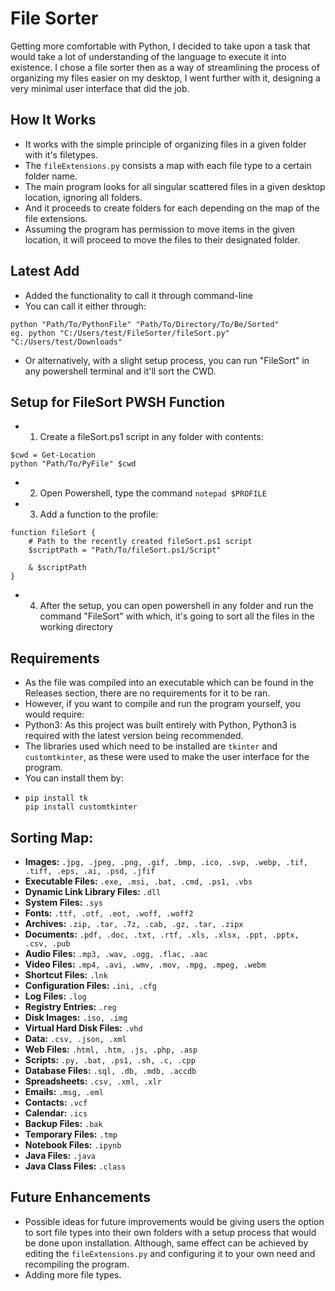 # File Sorter

Getting more comfortable with Python, I decided to take upon a task that would take a lot of understanding of the language to execute it into existence. I chose a file sorter then as a way of streamlining the process of organizing my files easier on my desktop, I went further with it, designing a very minimal user interface that did the job.

## How It Works

- It works with the simple principle of organizing files in a given folder with it's filetypes.
- The `fileExtensions.py` consists a map with each file type to a certain folder name.
- The main program looks for all singular scattered files in a given desktop location, ignoring all folders.
- And it proceeds to create folders for each depending on the map of the file extensions.
- Assuming the program has permission to move items in the given location, it will proceed to move the files to their designated folder.

## Latest Add
- Added the functionality to call it through command-line
- You can call it either through:
```
python "Path/To/PythonFile" "Path/To/Directory/To/Be/Sorted"
eg. python "C:/Users/test/FileSorter/fileSort.py" "C:/Users/test/Downloads"
```
- Or alternatively, with a slight setup process, you can run "FileSort" in any powershell terminal and it'll sort the CWD.

## Setup for FileSort PWSH Function
- 1. Create a fileSort.ps1 script in any folder with contents:
```
$cwd = Get-Location
python "Path/To/PyFile" $cwd
```
- 2. Open Powershell, type the command `notepad $PROFILE`
- 3. Add a function to the profile:
```
function fileSort {
    # Path to the recently created fileSort.ps1 script
    $scriptPath = "Path/To/fileSort.ps1/Script"
    
    & $scriptPath
}
```
- 4. After the setup, you can open powershell in any folder and run the command "FileSort" with which, it's going to sort all the files in the working directory

## Requirements

- As the file was compiled into an executable which can be found in the Releases section, there are no requirements for it to be ran.
- However, if you want to compile and run the program yourself, you would require:
- Python3: As this project was built entirely with Python, Python3 is required with the latest version being recommended.
- The libraries used which need to be installed are `tkinter` and `customtkinter`, as these were used to make the user interface for the program.
- You can install them by:
- ```
  pip install tk
  pip install customtkinter
  ```

## Sorting Map:

- **Images:** `.jpg, .jpeg, .png, .gif, .bmp, .ico, .svp, .webp, .tif, .tiff, .eps, .ai, .psd, .jfif`
- **Executable Files:** `.exe, .msi, .bat, .cmd, .ps1, .vbs`
- **Dynamic Link Library Files:** `.dll`
- **System Files:** `.sys`
- **Fonts:** `.ttf, .otf, .eot, .woff, .woff2`
- **Archives:** `.zip, .tar, .7z, .cab, .gz, .tar, .zipx`
- **Documents:** `.pdf, .doc, .txt, .rtf, .xls, .xlsx, .ppt, .pptx, .csv, .pub`
- **Audio Files:** `.mp3, .wav, .ogg, .flac, .aac`
- **Video Files:** `.mp4, .avi, .wmv, .mov, .mpg, .mpeg, .webm`
- **Shortcut Files:** `.lnk`
- **Configuration Files:** `.ini, .cfg`
- **Log Files:** `.log`
- **Registry Entries:** `.reg`
- **Disk Images:** `.iso, .img`
- **Virtual Hard Disk Files:** `.vhd`
- **Data:** `.csv, .json, .xml`
- **Web Files:** `.html, .htm, .js, .php, .asp`
- **Scripts:** `.py, .bat, .ps1, .sh, .c, .cpp`
- **Database Files:** `.sql, .db, .mdb, .accdb`
- **Spreadsheets:** `.csv, .xml, .xlr`
- **Emails:** `.msg, .eml`
- **Contacts:** `.vcf`
- **Calendar:** `.ics`
- **Backup Files:** `.bak`
- **Temporary Files:** `.tmp`
- **Notebook Files:** `.ipynb`
- **Java Files:** `.java`
- **Java Class Files:** `.class`

## Future Enhancements

- Possible ideas for future improvements would be giving users the option to sort file types into their own folders with a setup process that would be done upon installation. Although, same effect can be achieved by editing the `fileExtensions.py` and configuring it to your own need and recompiling the program.
- Adding more file types.
